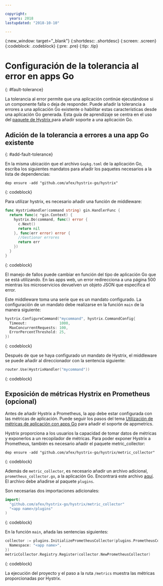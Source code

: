```yaml
---

copyright:
  years: 2018
lastupdated: "2018-10-10"

---
```


{:new_window: target="_blank"}
{:shortdesc: .shortdesc}
{:screen: .screen}
{:codeblock: .codeblock}
{:pre: .pre}
{:tip: .tip}

# Configuración de la tolerancia al error en apps Go
{: #fault-tolerance}

La tolerancia al error permite que una aplicación continúe ejecutándose si un componente falla o deja de responder. Puede añadir la tolerancia a errores a una aplicación Go existente o habilitar estas características desde una aplicación Go generada. Esta guía de aprendizaje se centra en el uso del [paquete de Hystrix ](https://godoc.org/github.com/afex/hystrix-go/hystrix) para añadir soporte a una aplicación Go.

## Adición de la tolerancia a errores a una app Go existente
{: #add-fault-tolerance}

En la misma ubicación que el archivo `Gopkg.toml` de la aplicación Go, escriba los siguientes mandatos para añadir los paquetes necesarios a la lista de dependencias:
```
dep ensure -add "github.com/afex/hystrix-go/hystrix"
```
{: codeblock}

Para utilizar hystrix, es necesario añadir una función de middleware:
```go
func HystrixHandler(command string) gin.HandlerFunc {
  return func(c *gin.Context) {
    hystrix.Do(command, func() error {
      c.Next()
      return nil
    }, func(err error) error {
      //Gestionar errores
      return err
    })
  }
}
``` 
{: codeblock}

El manejo de fallos puede cambiar en función del tipo de aplicación Go que se está utilizando. En las apps web, un error redirecciona a una página 500 mientras los microservicios devuelven un objeto JSON que especifica el error.

Este middleware toma una serie que es un mandato configurado. La configuración de un mandato debe realizarse en la función `main` de la manera siguiente:
```go
hystrix.ConfigureCommand("mycommand", hystrix.CommandConfig{
  Timeout:               1000,
  MaxConcurrentRequests: 100,
  ErrorPercentThreshold: 25,
})
```
{: codeblock}

Después de que se haya configurado un mandato de Hystrix, el middleware se puede añadir al direccionador con la sentencia siguiente:
```go
router.Use(HystrixHandler("mycommand"))
```
{: codeblock}

## Exposición de métricas Hystrix en Prometheus (opcional)

Antes de añadir Hystrix a Prometheus, la app debe estar configurada con las métricas de aplicación. Puede seguir los pasos del tema [Utilización de métricas de aplicación con apps Go](/docs/go/appmetrics.html) para añadir el soporte de appmetrics.

Hystrix proporciona a los usuarios la capacidad de tomar datos de métricas y exponerlos a un recopilador de métricas. Para poder exponer Hystrix a Prometheus, también es necesario añadir el paquete metric_collector:
```
dep ensure -add "github.com/afex/hystrix-go/hystrix/metric_collector"
```
{: codeblock}

Además de `metric_collector`, es necesario añadir un archivo adicional, `prometheus_collector.go`, a la aplicación Go. Encontrará este archivo [aquí](https://github.com/ibm-developer/generator-ibm-core-golang-gin/blob/develop/generators/app/templates/plugins/prometheus_collector.go). El archivo debe añadirse al paquete `plugins`.

Son necesarias dos importaciones adicionales:
```go
import(
  "github.com/afex/hystrix-go/hystrix/metric_collector"
  "<app name>/plugins"
)
```
{: codeblock}

En la función `main`, añada las sentencias siguientes:
```go
collector := plugins.InitializePrometheusCollector(plugins.PrometheusCollectorConfig{
  Namespace: "<app name>",
})
metricCollector.Registry.Register(collector.NewPrometheusCollector)
```
{: codeblock}

La ejecución del proyecto y el paso a la ruta `/metrics` muestra las métricas proporcionadas por Hystrix.
